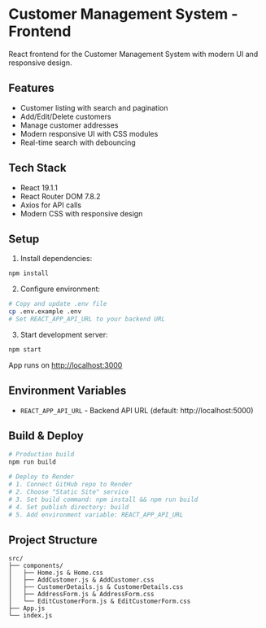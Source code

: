 # Customer Management System - Frontend

React frontend for the Customer Management System with modern UI and responsive design.

## Features

- Customer listing with search and pagination
- Add/Edit/Delete customers
- Manage customer addresses
- Modern responsive UI with CSS modules
- Real-time search with debouncing

## Tech Stack

- React 19.1.1
- React Router DOM 7.8.2
- Axios for API calls
- Modern CSS with responsive design

## Setup

1. Install dependencies:
```bash
npm install
```

2. Configure environment:
```bash
# Copy and update .env file
cp .env.example .env
# Set REACT_APP_API_URL to your backend URL
```

3. Start development server:
```bash
npm start
```

App runs on [http://localhost:3000](http://localhost:3000)

## Environment Variables

- `REACT_APP_API_URL` - Backend API URL (default: http://localhost:5000)

## Build & Deploy

```bash
# Production build
npm run build

# Deploy to Render
# 1. Connect GitHub repo to Render
# 2. Choose "Static Site" service
# 3. Set build command: npm install && npm run build
# 4. Set publish directory: build
# 5. Add environment variable: REACT_APP_API_URL
```

## Project Structure

```
src/
├── components/
│   ├── Home.js & Home.css
│   ├── AddCustomer.js & AddCustomer.css
│   ├── CustomerDetails.js & CustomerDetails.css
│   ├── AddressForm.js & AddressForm.css
│   └── EditCustomerForm.js & EditCustomerForm.css
├── App.js
└── index.js
```
